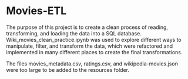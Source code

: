 # Movies-ETL

The purpose of this project is to create a clean process of reading, transforming, and loading the data into a SQL database. Wiki_movies_clean_practice.ipynb was used to explore different ways to manipulate, filter, and transform the data, which were refactored and implemented in many different places to create the final transformations.

The files movies_metadata.csv, ratings.csv, and wikipedia-movies.json were too large to be added to the resources folder. 

